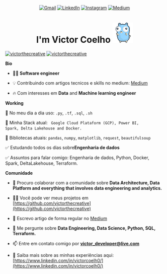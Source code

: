 <p align="center">
  <a href="#" title="Gmail">
  <img src="https://img.shields.io/badge/Gmail-D14836?style=for-the-badge&logo=gmail&logoColor=white&link=LINK-DO-SEU-GMAIL" alt="Gmail"/></a>
  <a href="#" title="LinkedIn">
  <img src="https://img.shields.io/badge/LinkedIn-0077B5?style=for-the-badge&logo=linkedin&logoColor=white&link=LINK-DO-SEU-INSTAGRAM"" alt="LinkedIn"/></a>
  <a href="#" title="Instagram">
  <img src="https://img.shields.io/badge/Instagram-E4405F?style=for-the-badge&logo=instagram&logoColor=white&link=LINK-DO-SEU-INSTAGRAM"" alt="Instagram"/></a>
  <a href="#" title="Medium">
  <img src="https://img.shields.io/badge/Medium-12100E?style=for-the-badge&logo=medium&logoColor=white&link=LINK-DO-SEU-INSTAGRAM" alt="Medium"/></a>
</p>
<h1 align="center"> I'm Victor Coelho  <img src="https://github.com/victorthecreative/victorthecreative/blob/5859bd463f97e9cf00b4db5c1911f4c2204a44b4/gopher-dance-long.gif"> </h1>

[![victorthecreative](https://github-readme-stats.vercel.app/api?username=victorthecreative&theme=merko)](https://github.com/anuraghazra/github-readme-stats) [![victorthecreative](https://github-readme-stats.vercel.app/api/top-langs/?username=victorthecreative&hide=html&layout=compact&theme=merko)](<[https://github.com/victorthecreative/](https://github.com/anuraghazra/github-readme-stats)>)



**Bio**

- 👷‍♂️ **Software engineer**

- 💡 Contribuindo com artigos tecnicos e skills no medium: [Medium](https://medium.com/@victorcoelho./)

- 🔥 Com interesses em **Data** and **Machine learning engineer**

**Working**

🚀 No meu dia a dia uso: <code>.py</code>, <code>.tf</code>, <code>.sql</code>, <code>.sh</code>

🚀 Minha Stack atual: <code> Google Cloud Plataform (GCP), Power BI, Spark, Delta Lakehouse and Docker.</code>

🚀 Bibliotecas atuais: <code>pandas</code>,  <code>numpy</code>,  <code>matplotlib</code>,  <code>request</code>, <code>beautifulsoup</code>

✅ Estudando todos os dias sobre**Engenharia de dados**

✅ Assuntos para falar comigo: Engenharia de dados, Python, Docker, Spark, DeltaLakehouse, Terraform.


**Comunidade**

- 👯 Procuro colaborar com a comunidade sobre **Data Architecture, Data Platform and everything that involves data engineering and analytics.**

- 👨‍💻 Você pode ver meus projetos em [https://github.com/victorthecreative](https://github.com/victorthecreative)

- 📝 Escrevo artigo de forma regular no [Medium](https://medium.com/@victorcoelho./)

- 💬 Me pergunte sobre **Data Engineering, Data Science, Python, SQL, Terraform.**

- 📫 Entre em contato comigo por **victor_developer@live.com**

- 📄 Saiba mais sobre as minhas experiências aqui: [https://www.linkedin.com/in/victorcoelh0/](https://www.linkedin.com/in/victorcoelh0/)




